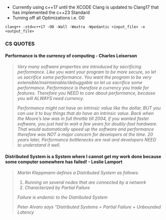 - Currently using c++17 until the XCODE Clang is updated to Clang17 that has implemented the c++23 Standard
- Turning off all Optimizations i.e. O0

`clang++ -std=c++17 -O0 -Wall -Wextra -Wpedantic <input_file> -o <output_file>`

### CS QUOTES

#### Performance is the currency of computing - Charles Leiserson
> *Very many software properties are introduced by sacrificing performance. Like you want your program to be more secure, so let us sacrifice some performance. You want the program to be very extensible/maintainable/debuggable so let us sacrifice some performance. Performance is therefore a currency you trade for features. Therefore you NEED to care about performance, because you will ALWAYS need currency.*
>
> *Performance might not have an intrinsic value like the dollar, BUT you can use it to buy things that do have an intrinsic value.
    Back when the Moore’s law was in full throttle till 2004, if you wanted faster software, you just had to wait a few years for doubly-fast hardware. That would automatically speed up the software and performance therefore was NOT a major concern for developers at the time. 20 years later, Performance bottlenecks are real and developers NEED to understand it well.*

#### Distributed System is a System where I cannot get my work done because some computer somewhere has failed! - Leslie Lamport
> *Martin Kleppmann defines a Distributed System as follows:*
>
> 1. *Running on several nodes that are connected by a network*
> 2. *Characterized by Partial Failure*
>
> *Failure is endemic to the Distributed System*
>
> *Peter Alvaro says "Distributed Systems = Partial Failure + Unbounded Latency*
